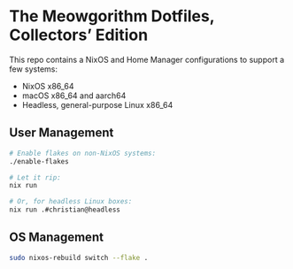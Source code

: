 # The Meowgorithm Dotfiles, Collectors’ Edition

This repo contains a NixOS and Home Manager configurations to support a few
systems:

- NixOS x86_64
- macOS x86_64 and aarch64
- Headless, general-purpose Linux x86_64

## User Management

```bash
# Enable flakes on non-NixOS systems:
./enable-flakes

# Let it rip:
nix run

# Or, for headless Linux boxes:
nix run .#christian@headless
```

## OS Management

```bash
sudo nixos-rebuild switch --flake .
```
